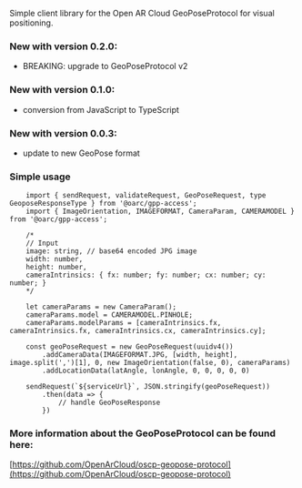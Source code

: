 Simple client library for the Open AR Cloud GeoPoseProtocol for visual positioning.

### New with version 0.2.0:
- BREAKING: upgrade to GeoPoseProtocol v2

### New with version 0.1.0:
- conversion from JavaScript to TypeScript

### New with version 0.0.3:
- update to new GeoPose format

### Simple usage
```
    import { sendRequest, validateRequest, GeoPoseRequest, type GeoposeResponseType } from '@oarc/gpp-access';
    import { ImageOrientation, IMAGEFORMAT, CameraParam, CAMERAMODEL } from '@oarc/gpp-access';

    /*
    // Input
    image: string, // base64 encoded JPG image
    width: number,
    height: number,
    cameraIntrinsics: { fx: number; fy: number; cx: number; cy: number; }
    */

    let cameraParams = new CameraParam();
    cameraParams.model = CAMERAMODEL.PINHOLE;
    cameraParams.modelParams = [cameraIntrinsics.fx, cameraIntrinsics.fx, cameraIntrinsics.cx, cameraIntrinsics.cy];

    const geoPoseRequest = new GeoPoseRequest(uuidv4())
        .addCameraData(IMAGEFORMAT.JPG, [width, height], image.split(',')[1], 0, new ImageOrientation(false, 0), cameraParams)
        .addLocationData(latAngle, lonAngle, 0, 0, 0, 0, 0)

    sendRequest(`${serviceUrl}`, JSON.stringify(geoPoseRequest))
        .then(data => {
            // handle GeoPoseResponse
        })
```

### More information about the GeoPoseProtocol can be found here:
[https://github.com/OpenArCloud/oscp-geopose-protocol](https://github.com/OpenArCloud/oscp-geopose-protocol)

